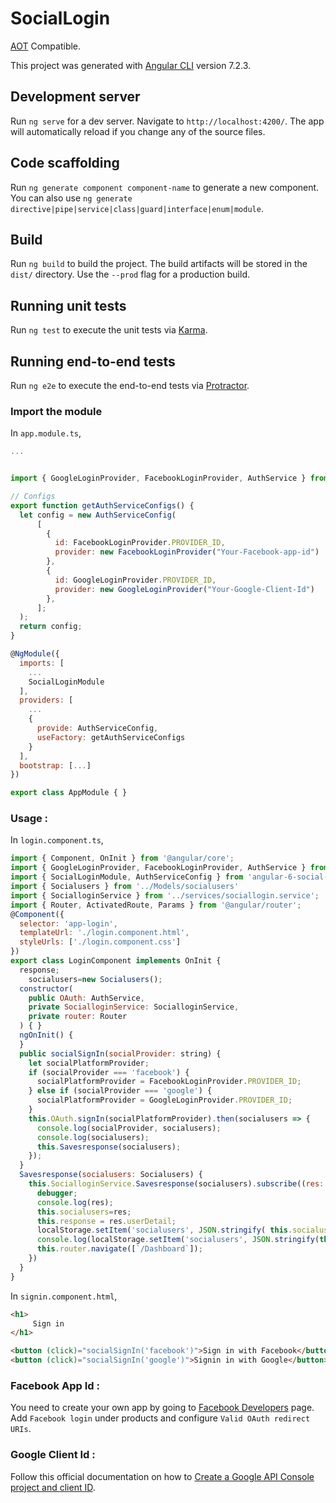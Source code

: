 # SocialLogin 

[AOT](https://angular.io/guide/aot-compiler) Compatible.


This project was generated with [Angular CLI](https://github.com/angular/angular-cli) version 7.2.3.

## Development server

Run `ng serve` for a dev server. Navigate to `http://localhost:4200/`. The app will automatically reload if you change any of the source files.

## Code scaffolding

Run `ng generate component component-name` to generate a new component. You can also use `ng generate directive|pipe|service|class|guard|interface|enum|module`.

## Build

Run `ng build` to build the project. The build artifacts will be stored in the `dist/` directory. Use the `--prod` flag for a production build.

## Running unit tests

Run `ng test` to execute the unit tests via [Karma](https://karma-runner.github.io).

## Running end-to-end tests

Run `ng e2e` to execute the end-to-end tests via [Protractor](http://www.protractortest.org/).

### Import the module

In `app.module.ts`,

```javascript
...


import { GoogleLoginProvider, FacebookLoginProvider, AuthService } from 'angular-6-social-login'; 

// Configs 
export function getAuthServiceConfigs() {
  let config = new AuthServiceConfig(
      [
        {
          id: FacebookLoginProvider.PROVIDER_ID,
	      provider: new FacebookLoginProvider("Your-Facebook-app-id")
        },
        {
          id: GoogleLoginProvider.PROVIDER_ID,
	      provider: new GoogleLoginProvider("Your-Google-Client-Id")
        },
      ];
  );
  return config;
}

@NgModule({
  imports: [
    ...
    SocialLoginModule
  ],
  providers: [
    ...
    {
      provide: AuthServiceConfig,
      useFactory: getAuthServiceConfigs
    }
  ],
  bootstrap: [...]
})

export class AppModule { }

```

### Usage : 

In `login.component.ts`,

```javascript
import { Component, OnInit } from '@angular/core';  
import { GoogleLoginProvider, FacebookLoginProvider, AuthService } from 'angular-6-social-login';  
import { SocialLoginModule, AuthServiceConfig } from 'angular-6-social-login';  
import { Socialusers } from '../Models/socialusers'  
import { SocialloginService } from '../services/sociallogin.service';  
import { Router, ActivatedRoute, Params } from '@angular/router';  
@Component({ 
  selector: 'app-login',
  templateUrl: './login.component.html',
  styleUrls: ['./login.component.css']
})
export class LoginComponent implements OnInit {  
  response;  
    socialusers=new Socialusers();  
  constructor(  
    public OAuth: AuthService,  
    private SocialloginService: SocialloginService,  
    private router: Router  
  ) { }  
  ngOnInit() {  
  }  
  public socialSignIn(socialProvider: string) {  
    let socialPlatformProvider;  
    if (socialProvider === 'facebook') {  
      socialPlatformProvider = FacebookLoginProvider.PROVIDER_ID;  
    } else if (socialProvider === 'google') {  
      socialPlatformProvider = GoogleLoginProvider.PROVIDER_ID;  
    }  
    this.OAuth.signIn(socialPlatformProvider).then(socialusers => {  
      console.log(socialProvider, socialusers);  
      console.log(socialusers);  
      this.Savesresponse(socialusers);  
    });  
  }  
  Savesresponse(socialusers: Socialusers) {  
    this.SocialloginService.Savesresponse(socialusers).subscribe((res: any) => {  
      debugger;  
      console.log(res);  
      this.socialusers=res;  
      this.response = res.userDetail;  
      localStorage.setItem('socialusers', JSON.stringify( this.socialusers));  
      console.log(localStorage.setItem('socialusers', JSON.stringify(this.socialusers)));  
      this.router.navigate([`/Dashboard`]);  
    })  
  }  
}
```



In `signin.component.html`,

```html
<h1>
     Sign in
</h1>

<button (click)="socialSignIn('facebook')">Sign in with Facebook</button>
<button (click)="socialSignIn('google')">Signin in with Google</button>              
```



### Facebook App Id : 

You need to create your own app by going to [Facebook Developers](https://developers.facebook.com/) page.
Add `Facebook login` under products and configure `Valid OAuth redirect URIs`.

### Google Client Id : 

Follow this official documentation on how to [
Create a Google API Console project and client ID](https://developers.google.com/identity/sign-in/web/devconsole-project).
